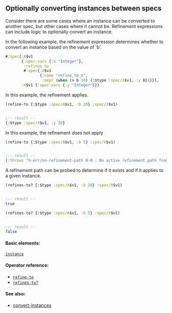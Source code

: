 ## Optionally converting instances between specs

Consider there are some cases where an instance can be converted to another spec, but other cases where it cannot be. Refinement expressions can include logic to optionally convert an instance.

In the following example, the refinement expression determines whether to convert an instance based on the value of 'b'.

```clojure
#:spec{:A$v1
       {:spec-vars {:b "Integer"},
        :refines-to
        #:spec{:X$v1
               {:name "refine_to_X",
                :expr (when (> b 10) {:$type :spec/X$v1, :y b})}}},
       :X$v1 {:spec-vars {:y "Integer"}}}
```

In this example, the refinement applies.

```clojure
(refine-to {:$type :spec/A$v1, :b 20} :spec/X$v1)


;-- result --
{:$type :spec/X$v1, :y 20}
```

In this example, the refinement does not apply

```clojure
(refine-to {:$type :spec/A$v1, :b 5} :spec/X$v1)


;-- result --
[:throws "h-err/no-refinement-path 0-0 : No active refinement path from 'spec/A$v1' to 'spec/X$v1'" :h-err/no-refinement-path]
```

A refinement path can be probed to determine if it exists and if it applies to a given instance.

```clojure
(refines-to? {:$type :spec/A$v1, :b 20} :spec/X$v1)


;-- result --
true
```

```clojure
(refines-to? {:$type :spec/A$v1, :b 5} :spec/X$v1)


;-- result --
false
```

#### Basic elements:

[`instance`](../halite-basic-syntax-reference.md#instance)

#### Operator reference:

* [`refine-to`](../halite-full-reference.md#refine-to)
* [`refines-to?`](../halite-full-reference.md#refines-to_Q)


#### See also:

* [convert-instances](convert-instances.md)


